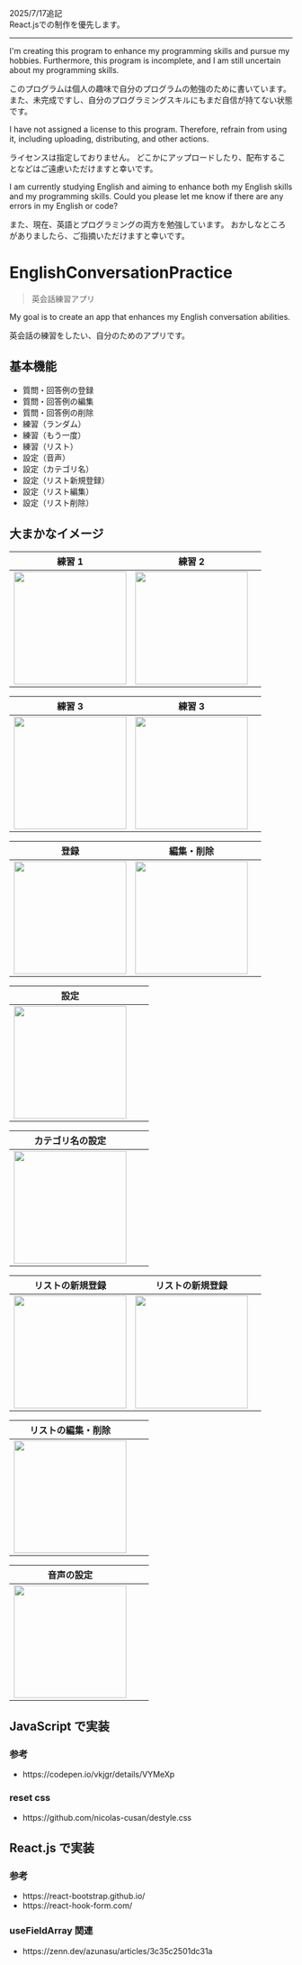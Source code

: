 <p>2025/7/17追記<br>
React.jsでの制作を優先します。</p>
<hr>

<p>I'm creating this program to enhance my programming skills and pursue my hobbies.
Furthermore, this program is incomplete, and I am still uncertain about my programming skills.</p>
<p>このプログラムは個人の趣味で自分のプログラムの勉強のために書いています。
また、未完成ですし、自分のプログラミングスキルにもまだ自信が持てない状態です。</p>

<p>I have not assigned a license to this program.
Therefore, refrain from using it, including uploading, distributing, and other actions.</p>
<p>ライセンスは指定しておりません。
どこかにアップロードしたり、配布することなどはご遠慮いただけますと幸いです。</p>

<p>I am currently studying English and aiming to enhance both my English skills and my programming skills.
Could you please let me know if there are any errors in my English or code?</p>
<p>また、現在、英語とプログラミングの両方を勉強しています。
おかしなところがありましたら、ご指摘いただけますと幸いです。</p>

# EnglishConversationPractice

> 英会話練習アプリ

<p>My goal is to create an app that enhances my English conversation abilities.</p>
<p>英会話の練習をしたい、自分のためのアプリです。</p>

## 基本機能

<ul>
<li>質問・回答例の登録</li>
<li>質問・回答例の編集</li>
<li>質問・回答例の削除</li>
<li>練習（ランダム）</li>
<li>練習（もう一度）</li>
<li>練習（リスト）</li>
<li>設定（音声）</li>
<li>設定（カテゴリ名）</li>
<li>設定（リスト新規登録）</li>
<li>設定（リスト編集）</li>
<li>設定（リスト削除）</li>
</ul>

## 大まかなイメージ

| 練習 1                                                                                                  | 練習 2                                                                                                  |     |
| ------------------------------------------------------------------------------------------------------- | ------------------------------------------------------------------------------------------------------- | --- |
| <img src="https://github.com/user-attachments/assets/b8c3cf89-15ce-41e1-aa44-d64bee789225" width="200"> | <img src="https://github.com/user-attachments/assets/a7be2dee-ca05-4929-abb8-c02f2f7d5db4" width="200"> |     |

| 練習 3                                                                                                  | 練習 3                                                                                                  |     |
| ------------------------------------------------------------------------------------------------------- | ------------------------------------------------------------------------------------------------------- | --- |
| <img src="https://github.com/user-attachments/assets/684d2e06-fea0-4728-916e-4801089c9209" width="200"> | <img src="https://github.com/user-attachments/assets/ac574ec4-6c70-440a-ac5b-fdcb19596f50" width="200"> |     |

| 登録                                                                                                    | 編集・削除                                                                                              |     |
| ------------------------------------------------------------------------------------------------------- | ------------------------------------------------------------------------------------------------------- | --- |
| <img src="https://github.com/user-attachments/assets/0b7c61d2-0fe3-4442-af06-0c99c1c261c1" width="200"> | <img src="https://github.com/user-attachments/assets/7de56c16-4171-42e4-b0fc-1e4f11c2fabd" width="200"> |     |

| 設定                                                                                                    |     |     |
| ------------------------------------------------------------------------------------------------------- | --- | --- |
| <img src="https://github.com/user-attachments/assets/59fc7632-e8cd-4004-b2d8-886506638b24" width="200"> |     |     |

| カテゴリ名の設定                                                                                        |     |     |
| ------------------------------------------------------------------------------------------------------- | --- | --- |
| <img src="https://github.com/user-attachments/assets/1bc44755-60a2-4a08-8563-48a340881dfb" width="200"> |     |     |

| リストの新規登録                                                                                        | リストの新規登録                                                                                        |     |
| ------------------------------------------------------------------------------------------------------- | ------------------------------------------------------------------------------------------------------- | --- |
| <img src="https://github.com/user-attachments/assets/98efce34-b515-404e-a152-87bde5aa5b26" width="200"> | <img src="https://github.com/user-attachments/assets/9820163c-82c4-4fcc-a9e2-80449c930ad7" width="200"> |     |

| リストの編集・削除                                                                                      |     |     |
| ------------------------------------------------------------------------------------------------------- | --- | --- |
| <img src="https://github.com/user-attachments/assets/5bf4346c-1f5f-4d06-984c-75855fb3b682" width="200"> |     |     |

| 音声の設定                                                                                              |     |     |
| ------------------------------------------------------------------------------------------------------- | --- | --- |
| <img src="https://github.com/user-attachments/assets/535e32a7-3da4-4def-9085-4e7cfa8b71f0" width="200"> |     |     |

## JavaScript で実装

### 参考

<ul>
  <li>https://codepen.io/vkjgr/details/VYMeXp</li>
</ul>

### reset css

<ul>
  <li>https://github.com/nicolas-cusan/destyle.css</li>
</ul>

## React.js で実装

### 参考

<ul>
<li>https://react-bootstrap.github.io/</li>
<li>https://react-hook-form.com/</li>
</ul>

### useFieldArray 関連

<ul>
<li>https://zenn.dev/azunasu/articles/3c35c2501dc31a</li>
</ul>

